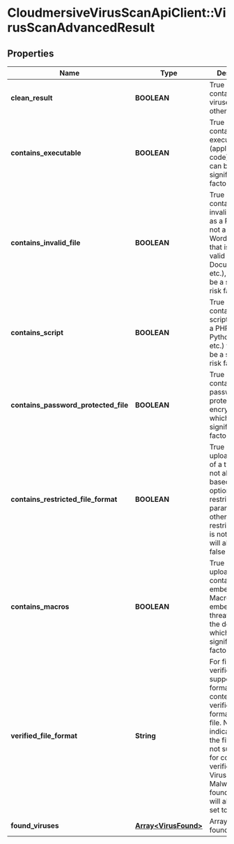 # CloudmersiveVirusScanApiClient::VirusScanAdvancedResult

## Properties
Name | Type | Description | Notes
------------ | ------------- | ------------- | -------------
**clean_result** | **BOOLEAN** | True if the scan contained no viruses, false otherwise | [optional] 
**contains_executable** | **BOOLEAN** | True if the scan contained an executable (application code), which can be a significant risk factor | [optional] 
**contains_invalid_file** | **BOOLEAN** | True if the scan contained an invalid file (such as a PDF that is not a valid PDF, Word Document that is not a valid Word Document, etc.), which can be a significant risk factor | [optional] 
**contains_script** | **BOOLEAN** | True if the scan contained a script (such as a PHP script, Python script, etc.) which can be a significant risk factor | [optional] 
**contains_password_protected_file** | **BOOLEAN** | True if the scan contained a password protected or encrypted file, which can be a significant risk factor | [optional] 
**contains_restricted_file_format** | **BOOLEAN** | True if the uploaded file is of a type that is not allowed based on the optional restrictFileTypes parameter, false otherwise; if restrictFileTypes is not set, this will always be false | [optional] 
**contains_macros** | **BOOLEAN** | True if the uploaded file contains embedded Macros of other embedded threats within the document, which can be a significant risk factor | [optional] 
**verified_file_format** | **String** | For file format verification-supported file formats, the contents-verified file format of the file.  Null indicates that the file format is not supported for contents verification.  If a Virus or Malware is found, this field will always be set to Null. | [optional] 
**found_viruses** | [**Array&lt;VirusFound&gt;**](VirusFound.md) | Array of viruses found, if any | [optional] 



